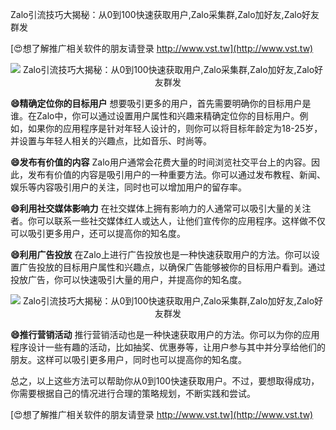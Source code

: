 Zalo引流技巧大揭秘：从0到100快速获取用户,Zalo采集群,Zalo加好友,Zalo好友群发

[😍想了解推广相关软件的朋友请登录 http://www.vst.tw](http://www.vst.tw)

 <center><img src="https://vst.tw/MP4/tuiguang/png/7.png" alt="Zalo引流技巧大揭秘：从0到100快速获取用户,Zalo采集群,Zalo加好友,Zalo好友群发"></center>

**😄精确定位你的目标用户**
想要吸引更多的用户，首先需要明确你的目标用户是谁。在Zalo中，你可以通过设置用户属性和兴趣来精确定位你的目标用户。例如，如果你的应用程序是针对年轻人设计的，则你可以将目标年龄定为18-25岁，并设置与年轻人相关的兴趣点，比如音乐、时尚等。

**😄发布有价值的内容**
Zalo用户通常会花费大量的时间浏览社交平台上的内容。因此，发布有价值的内容是吸引用户的一种重要方法。你可以通过发布教程、新闻、娱乐等内容吸引用户的关注，同时也可以增加用户的留存率。

**😄利用社交媒体影响力**
在社交媒体上拥有影响力的人通常可以吸引大量的关注者。你可以联系一些社交媒体红人或达人，让他们宣传你的应用程序。这样做不仅可以吸引更多用户，还可以提高你的知名度。

**😄利用广告投放**
在Zalo上进行广告投放也是一种快速获取用户的方法。你可以设置广告投放的目标用户属性和兴趣点，以确保广告能够被你的目标用户看到。通过投放广告，你可以快速吸引大量的用户，并提高你的知名度。

 <center><img src="https://vst.tw/MP4/tuiguang/png/2.png" alt="Zalo引流技巧大揭秘：从0到100快速获取用户,Zalo采集群,Zalo加好友,Zalo好友群发"></center>

**😄推行营销活动**
推行营销活动也是一种快速获取用户的方法。你可以为你的应用程序设计一些有趣的活动，比如抽奖、优惠券等，让用户参与其中并分享给他们的朋友。这样可以吸引更多用户，同时也可以提高你的知名度。

总之，以上这些方法可以帮助你从0到100快速获取用户。不过，要想取得成功，你需要根据自己的情况进行合理的策略规划，不断实践和尝试。

[😍想了解推广相关软件的朋友请登录 http://www.vst.tw](http://www.vst.tw)



